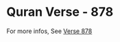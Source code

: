 # Quran Verse - 878 

For more infos, See [Verse 878](https://www.quranbookk.com/quran/search?q=878)